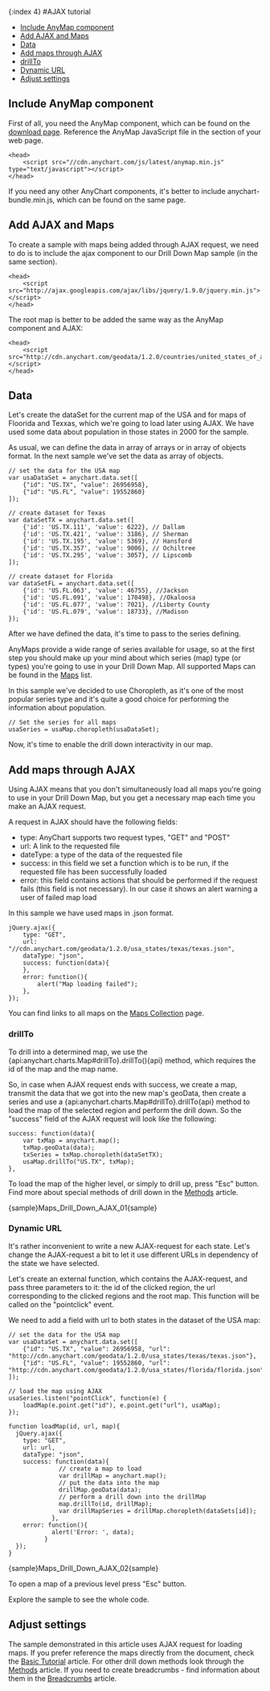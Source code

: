 {:index 4}
#AJAX tutorial

* [Include AnyMap component](#include_anyMap_component)
* [Add AJAX and Maps](#add_ajax_and_maps)
* [Data](#data)
* [Add maps through AJAX](#add_maps_through_ajax)
 * [drillTo](drillto)
 * [Dynamic URL](#dynamic_url)
* [Adjust settings](#adjust_settings)

## Include AnyMap component

First of all, you need the AnyMap component, which can be found on the [download page](../Quick_Start/Downloading_AnyChart). Reference the AnyMap JavaScript file in the <head> section of your web page. 

```
<head>
    <script src="//cdn.anychart.com/js/latest/anymap.min.js" type="text/javascript"></script> 
</head>
```

If you need any other AnyChart components, it's better to include anychart-bundle.min.js, which can be found on the same page.


## Add AJAX and Maps


To create a sample with maps being added through AJAX request, we need to do is to include the ajax component to our Drill Down Map sample (in the same <head> section). 

```
<head>
	<script src="http://ajax.googleapis.com/ajax/libs/jquery/1.9.0/jquery.min.js"></script>
</head>
```

The root map is better to be added the same way as the AnyMap component and AJAX:

```
<head>
	<script src="http://cdn.anychart.com/geodata/1.2.0/countries/united_states_of_america/united_states_of_america.js"></script>
</head>
```


## Data

Let's create the dataSet for the current map of the USA and for maps of Floorida and Texxas, which we're going to load later using AJAX.
We have used some data about population in those states in 2000 for the sample.

As usual, we can define the data in array of arrays or in array of objects format. In the next sample we've set the data as array of objects.

``` 
// set the data for the USA map
var usaDataSet = anychart.data.set([
    {"id": "US.TX", "value": 26956958},
    {"id": "US.FL", "value": 19552860}
]);

// create dataset for Texas
var dataSetTX = anychart.data.set([
    {'id': 'US.TX.111', 'value': 6222}, // Dallam
    {'id': 'US.TX.421', 'value': 3186}, // Sherman
    {'id': 'US.TX.195', 'value': 5369}, // Hansford
    {'id': 'US.TX.357', 'value': 9006}, // Ochiltree
    {'id': 'US.TX.295', 'value': 3057}, // Lipscomb
]);

// create dataset for Florida 
var dataSetFL = anychart.data.set([
    {'id': 'US.FL.063', 'value': 46755}, //Jackson
    {'id': 'US.FL.091', 'value': 170498}, //Okaloosa
    {'id': 'US.FL.077', 'value': 7021}, //Liberty County
    {'id': 'US.FL.079', 'value': 18733}, //Madison
});
```

After we have defined the data, it's time to pass to the series defining.

AnyMaps provide a wide range of series available for usage, so at the first step you should make up your mind about which series (map) type (or types) you're going to use in your Drill Down Map. All supported Maps can be found in the [Maps](../Maps_List) list.

In this sample we've decided to use Choropleth, as it's one of the most popular series type and it's quite a good choice for performing the information about population.

```
// Set the series for all maps
usaSeries = usaMap.choropleth(usaDataSet);
```

Now, it's time to enable the drill down interactivity in our map.


## Add maps through AJAX

Using AJAX means that you don't simultaneously load all maps you're going to use in your Drill Down Map, but you get a necessary map each time you make an AJAX request. 

A request in AJAX should have the following fields:
 - type: AnyChart supports two request types, "GET" and "POST"
 - url: A link to the requested file
 - dateType: a type of the data of the requested file
 - success: in this field we set a function which is to be run, if the requested file has been successfully loaded
 - error: this field contains actions that should be performed if the request fails (this field is not necessary). In our case it shows an alert warning a user of failed map load

 In this sample we have used maps in .json format.

```
jQuery.ajax({
    type: "GET", 
    url: "//cdn.anychart.com/geodata/1.2.0/usa_states/texas/texas.json", 
    dataType: "json",
    success: function(data){
    },
    error: function(){
    	alert("Map loading failed");
    },
});
```

You can find links to all maps on the <a href="http://cdn.anychart.com/#map-collection">Maps Collection</a> page.


### drillTo

To drill into a determined map, we use the {api:anychart.charts.Map#drillTo}.drillTo(){api} method, which requires the id of the map and the map name. 

So, in case when AJAX request ends with success, we create a map, transmit the data that we got into the new map's geoData, then create a series and use a {api:anychart.charts.Map#drillTo}.drillTo{api} method to load the map of the selected region and perform the drill down. So the "success" field of the AJAX request will look like the following:

```
success: function(data){
    var txMap = anychart.map();
    txMap.geoData(data);
    txSeries = txMap.choropleth(dataSetTX); 
    usaMap.drillTo("US.TX", txMap);  
}, 
```

To load the map of the higher level, or simply to drill up, press "Esc" button. Find more about special methods of drill down in the [Methods](Methods) article.


{sample}Maps\_Drill\_Down\_AJAX\_01{sample}


### Dynamic URL

It's rather inconvenient to write a new AJAX-request for each state. Let's change the AJAX-request a bit to let it use different URLs in dependency of the state we have selected.

Let's create an external function, which contains the AJAX-request, and pass three parameters to it: the id of the clicked region, the url corresponding to the clicked regions and the root map. This function will be called on the "pointclick" event.

We need to add a field with url to both states in the dataset of the USA map:

```
// set the data for the USA map
var usaDataSet = anychart.data.set([
    {"id": "US.TX", "value": 26956958, "url": "http://cdn.anychart.com/geodata/1.2.0/usa_states/texas/texas.json"},
    {"id": "US.FL", "value": 19552860, "url": "http://cdn.anychart.com/geodata/1.2.0/usa_states/florida/florida.json"}
]);

// load the map using AJAX
usaSeries.listen("pointClick", function(e) {
    loadMap(e.point.get("id"), e.point.get("url"), usaMap);      
});

function loadMap(id, url, map){
  jQuery.ajax({
    type: "GET",
    url: url, 
    dataType: "json", 
    success: function(data){              
              // create a map to load
              var drillMap = anychart.map();
              // put the data into the map
              drillMap.geoData(data);
              // perform a drill down into the drillMap
              map.drillTo(id, drillMap);
              var drillMapSeries = drillMap.choropleth(dataSets[id]);
            },
    error: function(){
            alert('Error: ', data);
          }
  });
}                                                                               
```

{sample}Maps\_Drill\_Down\_AJAX\_02{sample}

To open a map of a previous level press "Esc" button.

Explore the sample to see the whole code.


## Adjust settings

The sample demonstrated in this article uses AJAX request for loading maps. If you prefer reference the maps directly from the document, check the [Basic Tutorial](Basic_Tutorial) article. For other drill down methods look through the [Methods](Methods) article. If you need to create breadcrumbs - find information about them in the [Breadcrumbs](Breadcrumbs) article.
